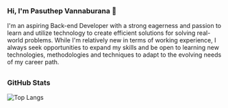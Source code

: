 ### Hi, I'm Pasuthep Vannaburana 👋

I'm an aspiring Back-end Developer with a strong eagerness and passion to learn and utilize
technology to create efficient solutions for solving real-world problems. While I'm relatively
new in terms of working experience, I always seek opportunities to expand my skills and be
open to learning new technologies, methodologies and techniques to adapt to the evolving
needs of my career path.

<!--
**eark25/eark25** is a ✨ _special_ ✨ repository because its `README.md` (this file) appears on your GitHub profile.

Here are some ideas to get you started:

- 🔭 I’m currently working on ...
- 🌱 I’m currently learning ...
- 👯 I’m looking to collaborate on ...
- 🤔 I’m looking for help with ...
- 💬 Ask me about ...
- 📫 How to reach me: ...
- 😄 Pronouns: ...
- ⚡ Fun fact: ...
-->

## <h3 align="left">GitHub Stats</h3>

![Top Langs](https://github-readme-stats.vercel.app/api/top-langs/?username=eark25&layout=compact&theme=dark&hide_border=true)
